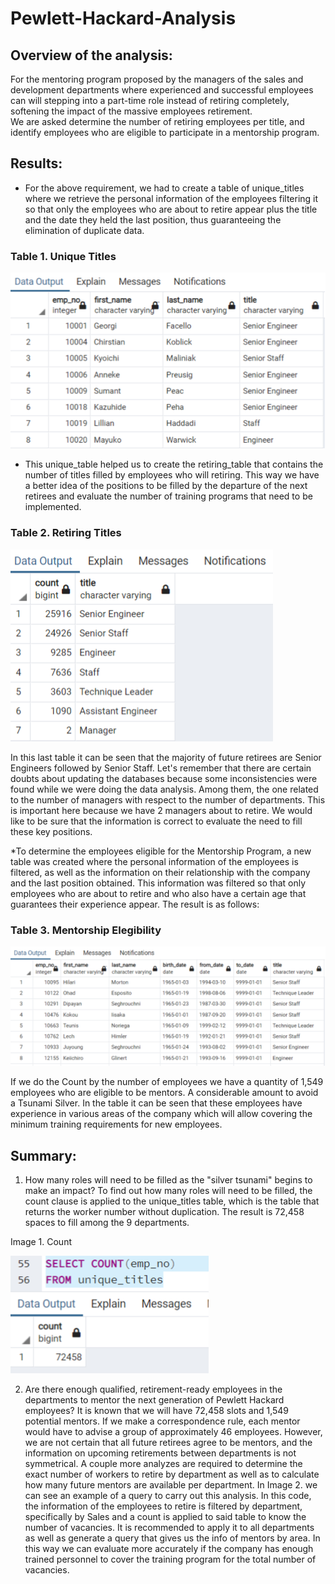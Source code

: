 # Pewlett-Hackard-Analysis

## Overview of the analysis:

For the mentoring program proposed by the managers of the sales and development departments where experienced and successful employees can will stepping into a part-time role instead of retiring completely, softening the impact of the massive employees retirement.   
We are asked determine the number of retiring employees per title, and identify employees who are eligible to participate in a mentorship program.


## Results:

* For the above requirement, we had to create a table of unique_titles where we retrieve the personal information of the employees filtering it so that only the employees who are about to retire appear  plus the title and the date they held the last position, thus guaranteeing the elimination of duplicate data.

### Table 1. Unique Titles
![Unique titles](https://github.com/LAURYMEOW/Pewlett-Hackard-Analysis/blob/main/unique_titles.png)

* This unique_table helped us to create the retiring_table that contains the number of titles filled by employees who will retiring. This way we have a better idea of the positions to be filled by the departure of the next retirees and evaluate the number of training programs that need to be implemented.

### Table 2. Retiring Titles
![Retiring titles ](https://github.com/LAURYMEOW/Pewlett-Hackard-Analysis/blob/main/retiring_titles.png)

In this last table it can be seen that the majority of future retirees are Senior Engineers followed by Senior Staff.
Let's remember that there are certain doubts about updating the databases because some inconsistencies were found while we were doing the data analysis. Among them, the one related to the number of managers with respect to the number of departments.
This is important here because we have 2 managers about to retire. We would like to be sure that the information is correct to evaluate the need to fill these key positions.

*To determine the employees eligible for the Mentorship Program, a new table was created where the personal information of the employees is filtered, as well as the information on their relationship with the company and the last position obtained. This information was filtered so that only employees who are about to retire and who also have a certain age that guarantees their experience appear. The result is as follows:

### Table 3. Mentorship Elegibility
![Mentorship elegibility ](https://github.com/LAURYMEOW/Pewlett-Hackard-Analysis/blob/main/mentorship_elegibility.png)

If we do the Count by the number of employees we have a quantity of 1,549 employees who are eligible to be mentors. A considerable amount to avoid a Tsunami Silver.
In the table it can be seen that these employees have experience in various areas of the company which will allow covering the minimum training requirements for new employees.

## Summary:

1. How many roles will need to be filled as the "silver tsunami" begins to make an impact?
To find out how many roles will need to be filled, the count clause is applied to the unique_titles table, which is the table that returns the worker number without duplication.
The result is 72,458 spaces to fill among the 9 departments.

Image 1. Count

![Count](https://github.com/LAURYMEOW/Pewlett-Hackard-Analysis/blob/main/Count_summary.png)

2. Are there enough qualified, retirement-ready employees in the departments to mentor the next generation of Pewlett Hackard employees?
It is known that we will have 72,458 slots and 1,549 potential mentors. If we make a correspondence rule, each mentor would have to advise a group of approximately 46 employees.
However, we are not certain that all future retirees agree to be mentors, and the information on upcoming retirements between departments is not symmetrical.
A couple more analyzes are required to determine the exact number of workers to retire by department as well as to calculate how many future mentors are available per department. In Image 2. we can see an example of a query to carry out this analysis. In this code, the information of the employees to retire is filtered by department, specifically by Sales and a count is applied to said table to know the number of vacancies. It is recommended to apply it to all departments as well as generate a query that gives us the info of mentors by area.  In this way we can evaluate more accurately if the company has enough trained personnel to cover the training program for the total number of vacancies.
